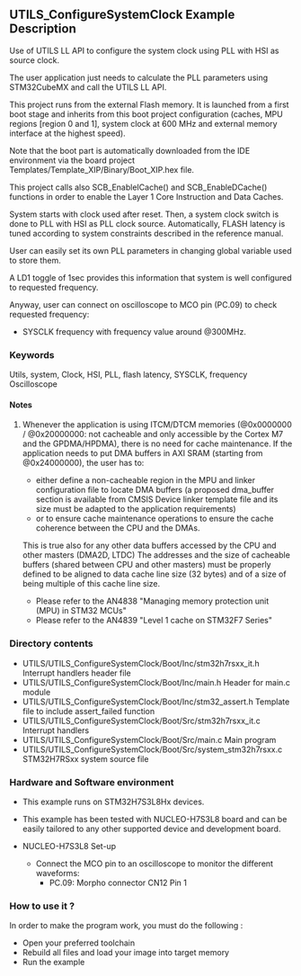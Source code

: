## <b>UTILS_ConfigureSystemClock Example Description</b>

Use of UTILS LL API to configure the system clock using PLL with HSI as source clock. 

The user application just needs to calculate the PLL parameters using STM32CubeMX and call the UTILS LL API.

This project runs from the external Flash memory. It is launched from a first boot stage and inherits from this boot project
configuration (caches, MPU regions [region 0 and 1], system clock at 600 MHz and external memory interface at the highest speed).

Note that the boot part is automatically downloaded from the IDE environment via the board project Templates/Template_XIP/Binary/Boot_XIP.hex file.

This project calls also SCB_EnableICache() and SCB_EnableDCache() functions in order to enable
the Layer 1 Core Instruction and Data Caches.

System starts with clock used after reset.
Then, a system clock switch is done to PLL with HSI as PLL clock source. Automatically, FLASH latency
is tuned according to system constraints described in the reference manual.

User can easily set its own PLL parameters in changing global variable used to store them.

A LD1 toggle of 1sec provides this information that system is well configured to requested frequency.  

Anyway, user can connect on oscilloscope to MCO pin (PC.09) to check requested frequency:
 
 - SYSCLK frequency with frequency value around @300MHz.

### <b>Keywords</b>

Utils, system, Clock, HSI, PLL, flash latency, SYSCLK, frequency Oscilloscope

#### <b>Notes</b>

 1. Whenever the application is using ITCM/DTCM memories (@0x0000000 / @0x20000000: not cacheable and only accessible
    by the Cortex M7 and the GPDMA/HPDMA), there is no need for cache maintenance.
    If the application needs to put DMA buffers in AXI SRAM (starting from @0x24000000), the user has to:
    - either define a non-cacheable region in the MPU and linker configuration file to locate DMA buffers
      (a proposed dma_buffer section is available from CMSIS Device linker template file and its size must
      be adapted to the application requirements)
    - or to ensure cache maintenance operations to ensure the cache coherence between the CPU and the DMAs.

    This is true also for any other data buffers accessed by the CPU and other masters (DMA2D, LTDC)
    The addresses and the size of cacheable buffers (shared between CPU and other masters)
    must be properly defined to be aligned to data cache line size (32 bytes) and of a size of being multiple
    of this cache line size.
    - Please refer to the AN4838 "Managing memory protection unit (MPU) in STM32 MCUs"
    - Please refer to the AN4839 "Level 1 cache on STM32F7 Series"


### <b>Directory contents</b>

  - UTILS/UTILS_ConfigureSystemClock/Boot/Inc/stm32h7rsxx_it.h          Interrupt handlers header file
  - UTILS/UTILS_ConfigureSystemClock/Boot/Inc/main.h                    Header for main.c module
  - UTILS/UTILS_ConfigureSystemClock/Boot/Inc/stm32_assert.h            Template file to include assert_failed function
  - UTILS/UTILS_ConfigureSystemClock/Boot/Src/stm32h7rsxx_it.c          Interrupt handlers
  - UTILS/UTILS_ConfigureSystemClock/Boot/Src/main.c                    Main program
  - UTILS/UTILS_ConfigureSystemClock/Boot/Src/system_stm32h7rsxx.c      STM32H7RSxx system source file


### <b>Hardware and Software environment</b>

  - This example runs on STM32H7S3L8Hx devices.
    
  - This example has been tested with NUCLEO-H7S3L8 board and can be
    easily tailored to any other supported device and development board.

  - NUCLEO-H7S3L8 Set-up
    - Connect the MCO pin to an oscilloscope to monitor the different waveforms:
      - PC.09: Morpho connector CN12 Pin 1

### <b>How to use it ?</b>

In order to make the program work, you must do the following :

 - Open your preferred toolchain
 - Rebuild all files and load your image into target memory
 - Run the example


